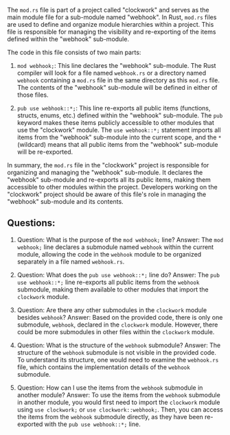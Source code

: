 The `mod.rs` file is part of a project called "clockwork" and serves as the main module file for a sub-module named "webhook". In Rust, `mod.rs` files are used to define and organize module hierarchies within a project. This file is responsible for managing the visibility and re-exporting of the items defined within the "webhook" sub-module.

The code in this file consists of two main parts:

1. `mod webhook;`: This line declares the "webhook" sub-module. The Rust compiler will look for a file named `webhook.rs` or a directory named `webhook` containing a `mod.rs` file in the same directory as this `mod.rs` file. The contents of the "webhook" sub-module will be defined in either of those files.

2. `pub use webhook::*;`: This line re-exports all public items (functions, structs, enums, etc.) defined within the "webhook" sub-module. The `pub` keyword makes these items publicly accessible to other modules that use the "clockwork" module. The `use webhook::*;` statement imports all items from the "webhook" sub-module into the current scope, and the `*` (wildcard) means that all public items from the "webhook" sub-module will be re-exported.

In summary, the `mod.rs` file in the "clockwork" project is responsible for organizing and managing the "webhook" sub-module. It declares the "webhook" sub-module and re-exports all its public items, making them accessible to other modules within the project. Developers working on the "clockwork" project should be aware of this file's role in managing the "webhook" sub-module and its contents.

## Questions:

1. Question: What is the purpose of the `mod webhook;` line?
   Answer: The `mod webhook;` line declares a submodule named `webhook` within the current module, allowing the code in the `webhook` module to be organized separately in a file named `webhook.rs`.

2. Question: What does the `pub use webhook::*;` line do?
   Answer: The `pub use webhook::*;` line re-exports all public items from the `webhook` submodule, making them available to other modules that import the `clockwork` module.

3. Question: Are there any other submodules in the `clockwork` module besides `webhook`?
   Answer: Based on the provided code, there is only one submodule, `webhook`, declared in the `clockwork` module. However, there could be more submodules in other files within the `clockwork` module.

4. Question: What is the structure of the `webhook` submodule?
   Answer: The structure of the `webhook` submodule is not visible in the provided code. To understand its structure, one would need to examine the `webhook.rs` file, which contains the implementation details of the `webhook` submodule.

5. Question: How can I use the items from the `webhook` submodule in another module?
   Answer: To use the items from the `webhook` submodule in another module, you would first need to import the `clockwork` module using `use clockwork;` or `use clockwork::webhook;`. Then, you can access the items from the `webhook` submodule directly, as they have been re-exported with the `pub use webhook::*;` line.
